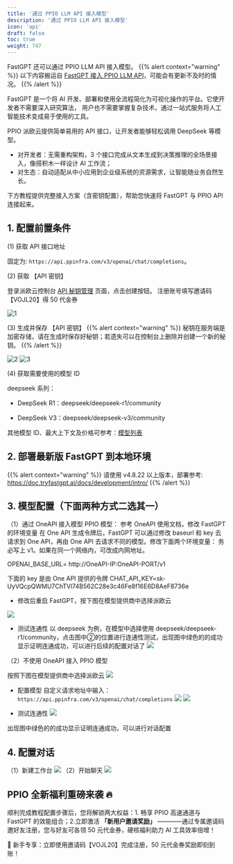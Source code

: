 ```yaml
---
title: '通过 PPIO LLM API 接入模型'
description: '通过 PPIO LLM API 接入模型'
icon: 'api'
draft: false
toc: true
weight: 747
---
```


FastGPT 还可以通过 PPIO LLM API 接入模型。
{{% alert context="warning" %}}
以下内容搬运自 [FastGPT 接入 PPIO LLM API](https://ppinfra.com/docs/third-party/fastgpt-use)，可能会有更新不及时的情况。
{{% /alert %}}

FastGPT 是一个将 AI 开发、部署和使用全流程简化为可视化操作的平台。它使开发者不需要深入研究算法，
用户也不需要掌握复杂技术，通过一站式服务将人工智能技术变成易于使用的工具。

PPIO 派欧云提供简单易用的 API 接口，让开发者能够轻松调用 DeepSeek 等模型。

- 对开发者：无需重构架构，3 个接口完成从文本生成到决策推理的全场景接入，像搭积木一样设计 AI 工作流；
- 对生态：自动适配从中小应用到企业级系统的资源需求，让智能随业务自然生长。

下方教程提供完整接入方案（含密钥配置），帮助您快速将 FastGPT 与 PPIO API 连接起来。

## 1. 配置前置条件

(1) 获取 API 接口地址

固定为: `https://api.ppinfra.com/v3/openai/chat/completions`。

(2) 获取 【API 密钥】

登录派欧云控制台 [API 秘钥管理](https://www.ppinfra.com/settings/key-management) 页面，点击创建按钮。
注册账号填写邀请码【VOJL20】得 50 代金券

![1](https://static.ppinfra.com/docs/image/llm/BKWqbzI5PoYG6qxwAPxcinQDnob.png)

(3) 生成并保存 【API 密钥】
{{% alert context="warning" %}}
秘钥在服务端是加密存储，请在生成时保存好秘钥；若遗失可以在控制台上删除并创建一个新的秘钥。
{{% /alert %}}

![2](https://static.ppinfra.com/docs/image/llm/OkUwbbWrcoCY2SxwVMIcM2aZnrs.png)
![3](https://static.ppinfra.com/docs/image/llm/GExfbvcosoJhVKxpzKVczlsdn3d.png)

(4) 获取需要使用的模型 ID

deepseek 系列：

- DeepSeek R1：deepseek/deepseek-r1/community

- DeepSeek V3：deepseek/deepseek-v3/community

其他模型 ID、最大上下文及价格可参考：[模型列表](https://ppinfra.com/model-api/pricing)

## 2. 部署最新版 FastGPT 到本地环境
{{% alert context="warning" %}}
请使用 v4.8.22 以上版本，部署参考: https://doc.tryfastgpt.ai/docs/development/intro/
{{% /alert %}}

## 3. 模型配置（下面两种方式二选其一）

（1）通过 OneAPI 接入模型 PPIO 模型： 参考 OneAPI 使用文档，修改 FastGPT 的环境变量 在 One API 生成令牌后，FastGPT 可以通过修改 baseurl 和 key 去请求到 One API，再由 One API 去请求不同的模型。修改下面两个环境变量： 务必写上 v1。如果在同一个网络内，可改成内网地址。

OPENAI_BASE_URL= http://OneAPI-IP:OneAPI-PORT/v1

下面的 key 是由 One API 提供的令牌 CHAT_API_KEY=sk-UyVQcpQWMU7ChTVl74B562C28e3c46Fe8f16E6D8AeF8736e

- 修改后重启 FastGPT，按下图在模型提供商中选择派欧云

![](https://static.ppinfra.com/docs/image/llm/Fvqzb3kTroys5Uxkjlzco7kwnsb.png)

- 测试连通性
以 deepseek 为例，在模型中选择使用 deepseek/deepseek-r1/community，点击图中②的位置进行连通性测试，出现图中绿色的的成功显示证明连通成功，可以进行后续的配置对话了
![](https://static.ppinfra.com/docs/image/llm/FzKGbGsSPoX4Eexobj2cxcaTnib.png)

（2）不使用 OneAPI 接入 PPIO 模型

按照下图在模型提供商中选择派欧云
![](https://static.ppinfra.com/docs/image/llm/QbcdbPqRsoAmuyx2nlycQWFanrc.png)

- 配置模型 自定义请求地址中输入：`https://api.ppinfra.com/v3/openai/chat/completions`
![](https://static.ppinfra.com/docs/image/llm/ZVyAbDIaxo7ksAxLI3HcexYYnZf.png)
![](https://static.ppinfra.com/docs/image/llm/Ha9YbggkwoQsVdx1Z4Gc9zUSnle.png)

- 测试连通性
![](https://static.ppinfra.com/docs/image/llm/V1f0b89uloab9uxxj7IcKT0rn3e.png)

出现图中绿色的的成功显示证明连通成功，可以进行对话配置

## 4. 配置对话
（1）新建工作台
![](https://static.ppinfra.com/docs/image/llm/ZaGpbBH6QoVubIx2TsLcwYEInfe.png)
（2）开始聊天
![](https://static.ppinfra.com/docs/image/llm/HzcTb4gobokVRQxTlU7cD5OunMf.png)

## PPIO 全新福利重磅来袭 🔥
顺利完成教程配置步骤后，您将解锁两大权益：1. 畅享 PPIO 高速通道与 FastGPT 的效能组合；2.立即激活 **「新用户邀请奖励」** ————通过专属邀请码邀好友注册，您与好友可各领 50 元代金券，硬核福利助力 AI 工具效率倍增！

🎁 新手专享：立即使用邀请码【VOJL20】完成注册，50 元代金券奖励即刻到账！
